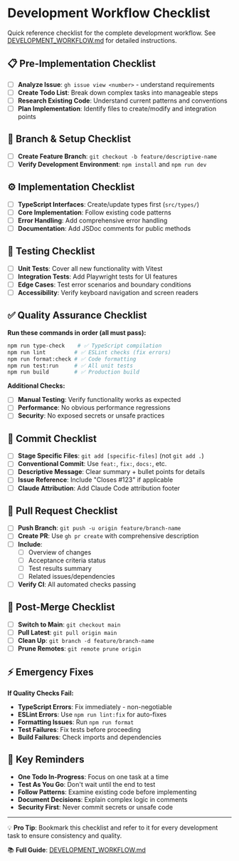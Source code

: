 # Development Workflow Checklist

Quick reference checklist for the complete development workflow. See [DEVELOPMENT_WORKFLOW.md](./DEVELOPMENT_WORKFLOW.md) for detailed instructions.

## 📋 Pre-Implementation Checklist

- [ ] **Analyze Issue**: `gh issue view <number>` - understand requirements
- [ ] **Create Todo List**: Break down complex tasks into manageable steps
- [ ] **Research Existing Code**: Understand current patterns and conventions
- [ ] **Plan Implementation**: Identify files to create/modify and integration points

## 🌱 Branch & Setup Checklist

- [ ] **Create Feature Branch**: `git checkout -b feature/descriptive-name`
- [ ] **Verify Development Environment**: `npm install` and `npm run dev`

## ⚙️ Implementation Checklist

- [ ] **TypeScript Interfaces**: Create/update types first (`src/types/`)
- [ ] **Core Implementation**: Follow existing code patterns
- [ ] **Error Handling**: Add comprehensive error handling
- [ ] **Documentation**: Add JSDoc comments for public methods

## 🧪 Testing Checklist

- [ ] **Unit Tests**: Cover all new functionality with Vitest
- [ ] **Integration Tests**: Add Playwright tests for UI features
- [ ] **Edge Cases**: Test error scenarios and boundary conditions
- [ ] **Accessibility**: Verify keyboard navigation and screen readers

## ✅ Quality Assurance Checklist

**Run these commands in order (all must pass):**

```bash
npm run type-check    # ✅ TypeScript compilation
npm run lint         # ✅ ESLint checks (fix errors)
npm run format:check # ✅ Code formatting
npm run test:run     # ✅ All unit tests
npm run build        # ✅ Production build
```

**Additional Checks:**

- [ ] **Manual Testing**: Verify functionality works as expected
- [ ] **Performance**: No obvious performance regressions
- [ ] **Security**: No exposed secrets or unsafe practices

## 📝 Commit Checklist

- [ ] **Stage Specific Files**: `git add [specific-files]` (not `git add .`)
- [ ] **Conventional Commit**: Use `feat:`, `fix:`, `docs:`, etc.
- [ ] **Descriptive Message**: Clear summary + bullet points for details
- [ ] **Issue Reference**: Include "Closes #123" if applicable
- [ ] **Claude Attribution**: Add Claude Code attribution footer

## 🚀 Pull Request Checklist

- [ ] **Push Branch**: `git push -u origin feature/branch-name`
- [ ] **Create PR**: Use `gh pr create` with comprehensive description
- [ ] **Include**:
  - [ ] Overview of changes
  - [ ] Acceptance criteria status
  - [ ] Test results summary
  - [ ] Related issues/dependencies
- [ ] **Verify CI**: All automated checks passing

## 🔄 Post-Merge Checklist

- [ ] **Switch to Main**: `git checkout main`
- [ ] **Pull Latest**: `git pull origin main`
- [ ] **Clean Up**: `git branch -d feature/branch-name`
- [ ] **Prune Remotes**: `git remote prune origin`

## ⚡ Emergency Fixes

**If Quality Checks Fail:**

- **TypeScript Errors**: Fix immediately - non-negotiable
- **ESLint Errors**: Use `npm run lint:fix` for auto-fixes
- **Formatting Issues**: Run `npm run format`
- **Test Failures**: Fix tests before proceeding
- **Build Failures**: Check imports and dependencies

## 🎯 Key Reminders

- **One Todo In-Progress**: Focus on one task at a time
- **Test As You Go**: Don't wait until the end to test
- **Follow Patterns**: Examine existing code before implementing
- **Document Decisions**: Explain complex logic in comments
- **Security First**: Never commit secrets or unsafe code

---

💡 **Pro Tip**: Bookmark this checklist and refer to it for every development task to ensure consistency and quality.

📚 **Full Guide**: [DEVELOPMENT_WORKFLOW.md](./DEVELOPMENT_WORKFLOW.md)
